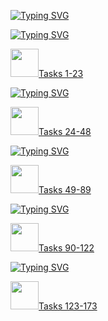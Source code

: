 
<a href="https://git.io/typing-svg"><img src="https://readme-typing-svg.demolab.com?font=Outfit&size=30&pause=1000&color=9B4078&width=435&lines=css_html_tasks" alt="Typing SVG" /></a>

<a href="https://git.io/typing-svg"><img src="https://readme-typing-svg.demolab.com?font=Nerko+One&size=30&pause=1000&color=F766BF&width=435&lines=HTML+BASIC" alt="Typing SVG" /></a>
<p>
<img src="https://gifs.obs.ru-moscow-1.hc.sbercloud.ru/e8c418474f8ab844e11d953ee4881410a0f6657bbca067bd9036bb30d48b6ea2.gif"; width="45px"/><a href="https://github.com/Myawka/css_html_tasks/tree/main/html%20tasks">Tasks 1-23</a>
</p>

<a href="https://git.io/typing-svg"><img src="https://readme-typing-svg.demolab.com?font=Nerko+One&size=30&pause=1000&color=F766BF&width=435&lines=CSS+BASIC" alt="Typing SVG" /></a>

<p>
<img src="https://gifs.obs.ru-moscow-1.hc.sbercloud.ru/e8c418474f8ab844e11d953ee4881410a0f6657bbca067bd9036bb30d48b6ea2.gif"; width="45px"/><a href="https://github.com/Myawka/css_html_tasks/tree/main/css%20tasks">Tasks 24-48</a>
</p>

<a href="https://git.io/typing-svg"><img src="https://readme-typing-svg.demolab.com?font=Nerko+One&size=30&pause=1000&color=F766BF&width=435&lines=SELECTORS+TASKS" alt="Typing SVG" /></a>

<p>
<img src="https://gifs.obs.ru-moscow-1.hc.sbercloud.ru/e8c418474f8ab844e11d953ee4881410a0f6657bbca067bd9036bb30d48b6ea2.gif"; width="45px"/><a href="https://github.com/Myawka/css_html_tasks/tree/main/selectors%20tasks">Tasks 49-89</a>
</p>


<a href="https://git.io/typing-svg"><img src="https://readme-typing-svg.demolab.com?font=Nerko+One&size=30&pause=1000&color=F766BF&width=435&lines=DESIGN+TASKS" alt="Typing SVG" /></a>

<p>
<img src="https://gifs.obs.ru-moscow-1.hc.sbercloud.ru/e8c418474f8ab844e11d953ee4881410a0f6657bbca067bd9036bb30d48b6ea2.gif"; width="45px"/><a href="https://github.com/Myawka/css_html_tasks/tree/main/design%20tasks">Tasks 90-122</a>
</p>

<a href="https://git.io/typing-svg"><img src="https://readme-typing-svg.demolab.com?font=Nerko+One&size=30&pause=1000&color=F766BF&width=435&lines=BLOCK+MODEL" alt="Typing SVG" /></a>

<p>
<img src="https://gifs.obs.ru-moscow-1.hc.sbercloud.ru/e8c418474f8ab844e11d953ee4881410a0f6657bbca067bd9036bb30d48b6ea2.gif"; width="45px"/><a href="https://github.com/Myawka/css_html_tasks/tree/main/block%20model">Tasks 123-173</a>
</p>
